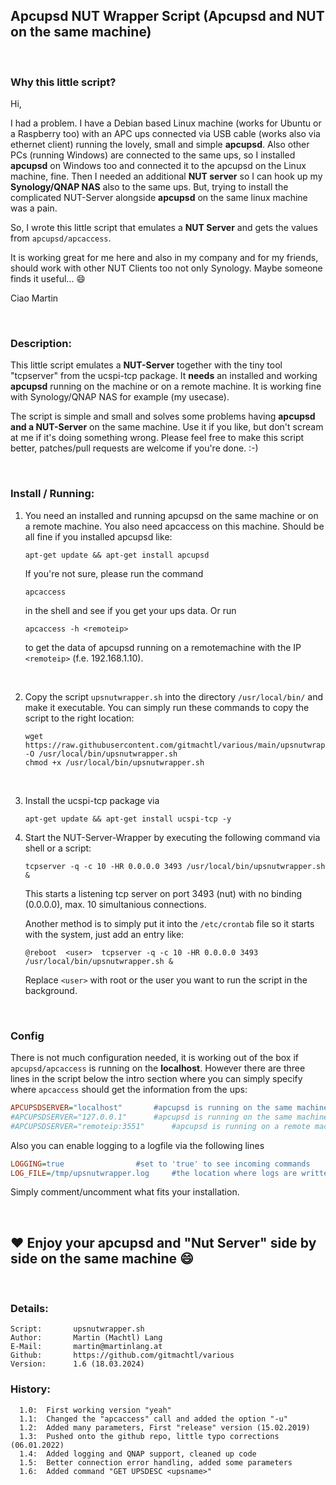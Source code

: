 ## Apcupsd NUT Wrapper Script (Apcupsd and NUT on the same machine)

&nbsp;<p>

### Why this little script?

Hi,

I had a problem. I have a Debian based Linux machine (works for Ubuntu or a Raspberry too) with an APC ups connected via USB cable (works also via ethernet client) running the lovely,
small and simple **apcupsd**. Also other PCs (running Windows) are connected to the same ups, so I installed **apcupsd** on Windows too and connected
it to the apcupsd on the Linux machine, fine. Then I needed an additional **NUT server** so I can hook up my **Synology/QNAP NAS** also to the same ups.
But, trying to install the complicated NUT-Server alongside **apcupsd** on the same linux machine was a pain. 

So, I wrote this little script that emulates a **NUT Server** and gets the values from `apcupsd/apcaccess`.

It is working great for me here and also in my company and for my friends, should work with other NUT Clients too not only Synology. Maybe someone finds it useful... 😄

Ciao Martin

&nbsp;<br>

### Description:

This little script emulates a **NUT-Server** together with the tiny tool "tcpserver"
from the ucspi-tcp package. It **needs** an installed and working **apcupsd** running on the machine
or on a remote machine. It is working fine with Synology/QNAP NAS for example (my usecase).

The script is simple and small and solves some problems having **apcupsd and a NUT-Server** on the
same machine. Use it if you like, but don't scream at me if it's doing something wrong.
Please feel free to make this script better, patches/pull requests are welcome if you're done. :-)

&nbsp;<br>

### Install / Running:

  1. You need an installed and running apcupsd on the same machine or on a remote machine.
     You also need apcaccess on this machine. Should be all fine if you installed apcupsd like:
     ``` console
     apt-get update && apt-get install apcupsd
     ```
     If you're not sure, please run the command
     ``` console
     apcaccess
     ```
     in the shell and see if you get your ups data. Or run
     ```console
     apcaccess -h <remoteip>
     ```
     to get the data of apcupsd running on a remotemachine with the IP `<remoteip>` (f.e. 192.168.1.10).

     &nbsp;<br>
  
  1. Copy the script `upsnutwrapper.sh` into the directory `/usr/local/bin/` and make it executable.
     You can simply run these commands to copy the script to the right location:
     ``` console
     wget https://raw.githubusercontent.com/gitmachtl/various/main/upsnutwrapper/upsnutwrapper.sh -O /usr/local/bin/upsnutwrapper.sh
     chmod +x /usr/local/bin/upsnutwrapper.sh
     ```
     &nbsp;<br>
  
  1. Install the ucspi-tcp package via
     ``` console
     apt-get update && apt-get install ucspi-tcp -y
     ```

  1. Start the NUT-Server-Wrapper by executing the following command via shell or a script:
     ``` console   
     tcpserver -q -c 10 -HR 0.0.0.0 3493 /usr/local/bin/upsnutwrapper.sh &
     ```

     This starts a listening tcp server on port 3493 (nut) with no binding (0.0.0.0), max. 10 simultanious connections.
     
     Another method is to simply put it into the `/etc/crontab` file so it starts with the system, just add an entry like:
     ```
     @reboot  <user>  tcpserver -q -c 10 -HR 0.0.0.0 3493 /usr/local/bin/upsnutwrapper.sh &
     ```
     Replace `<user>` with root or the user you want to run the script in the background.

&nbsp;<br>

### Config

There is not much configuration needed, it is working out of the box if `apcupsd/apcaccess` is running on the **localhost**.
However there are three lines in the script below the intro section where you can simply specify where `apcaccess` should get 
the information from the ups:
``` ini
APCUPSDSERVER="localhost"		#apcupsd is running on the same machine
#APCUPSDSERVER="127.0.0.1"		#apcupsd is running on the same machine
#APCUPSDSERVER="remoteip:3551"		#apcupsd is running on a remote machine with ip "remoteip" on the port "3551"
```

Also you can enable logging to a logfile via the following lines
``` ini
LOGGING=true				#set to 'true' to see incoming commands
LOG_FILE=/tmp/upsnutwrapper.log		#the location where logs are written to
```

Simply comment/uncomment what fits your installation. 

&nbsp;<br>

## ❤️ **Enjoy your apcupsd and "Nut Server" side by side on the same machine 😄**

&nbsp;<br>

### Details:
```
Script:       upsnutwrapper.sh
Author:       Martin (Machtl) Lang
E-Mail:       martin@martinlang.at
Github:       https://github.com/gitmachtl/various
Version:      1.6 (18.03.2024)
```
  
### History:
```
  1.0:	First working version "yeah"
  1.1:	Changed the "apcaccess" call and added the option "-u"
  1.2:	Added many parameters, First "release" version (15.02.2019)
  1.3:	Pushed onto the github repo, little typo corrections (06.01.2022)
  1.4:	Added logging and QNAP support, cleaned up code
  1.5:  Better connection error handling, added some parameters
  1.6:  Added command "GET UPSDESC <upsname>"
```
